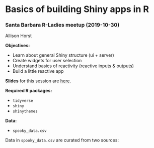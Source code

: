 # Basics of building Shiny apps in R
### Santa Barbara R-Ladies meetup (2019-10-30)
Allison Horst

**Objectives:**

- Learn about general Shiny structure (ui + server)
- Create widgets for user selection
- Understand basics of reactivity (reactive inputs & outputs)
- Build a little reactive app

**Slides** for this session are [here](https://docs.google.com/presentation/d/1QVgvVsVoYOXjqHKKx2o-cMOYLdh7FAq8Hyv_y-dSZmI/edit?usp=sharing). 

**Required R packages:**

- `tidyverse`
- `shiny`
- `shinythemes`

**Data:**

- `spooky_data.csv`

Data in `spooky_data.csv` are curated from two sources: 

